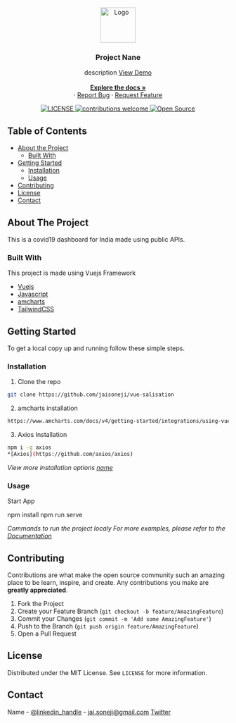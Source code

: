 <!-- PROJECT LOGO -->
<br />
<p align="center">
  <a href="https://github.com/github_username/repo">
    <img src="https://img.icons8.com/nolan/64/coronavirus.png" alt="Logo" width="80" height="80">
  </a>

  <h3 align="center">Project Nane</h3>

  <p align="center">
    description 
    <a href="link"> View Demo </a>
     <br />
    <br />
    <a href="#"><strong>Explore the docs »</strong></a>
    <br />
    ·
    <a href="https://github.com/jaisoneji/covid19-dashboard/issues/new?title=Bug%20Report">Report Bug</a>
    ·
    <a href="https://github.com/jaisoneji/covid19-dashboard/issues/new?title=Feature%20Request">Request Feature</a>

  </p>
<p align="center">
<a href="LICENSE_LINK">
    <img src="https://img.shields.io/github/license/mashape/apistatus.svg" alt="LICENSE">
</a>
<a href="https://github.com/jaisoneji/covid19-dashboard/issues">
    <img src="https://img.shields.io/badge/contributions-welcome-brightgreen.svg?style=flat" alt="contributions welcome">
</a>
<a href="#">
    <img src="https://badges.frapsoft.com/os/v1/open-source.svg?v=103" alt="Open Source">
</a>
</p>
</p>


<!-- TABLE OF CONTENTS -->
## Table of Contents

* [About the Project](#about-the-project)
  * [Built With](#built-with)
* [Getting Started](#getting-started)
  * [Installation](#installation)
  * [Usage](#usage)
* [Contributing](#contributing)
* [License](#license)
* [Contact](#contact)


<!-- ABOUT THE PROJECT -->
## About The Project

This is a covid19 dashboard for India made using public APIs.

### Built With
 This project is made using Vuejs Framework

* [Vuejs](https://vuejs.org/)
* [Javascript](https://www.javascript.com/)
* [amcharts](https://www.amcharts.com/)
* [TailwindCSS](https://www.tailwindcss.com/)


<!-- GETTING STARTED -->
## Getting Started

To get a local copy up and running follow these simple steps.

### Installation
 
1. Clone the repo
```sh
git clone https://github.com/jaisoneji/vue-salisation
```
2. amcharts installation
```sh
https://www.amcharts.com/docs/v4/getting-started/integrations/using-vue-js/
```
3. Axios Installation
```sh
npm i -g axios
*[Axios](https://github.com/axios/axios)
```


_View more installation options [name](link)_

<!-- USAGE EXAMPLES -->
### Usage

Start App

npm install
npm run serve

*Commands to run the project localy*
_For more examples, please refer to the [Documentation](link)_



<!-- CONTRIBUTING -->
## Contributing

Contributions are what make the open source community such an amazing place to be learn, inspire, and create. Any contributions you make are **greatly appreciated**.

1. Fork the Project
2. Create your Feature Branch (`git checkout -b feature/AmazingFeature`)
3. Commit your Changes (`git commit -m 'Add some AmazingFeature'`)
4. Push to the Branch (`git push origin feature/AmazingFeature`)
5. Open a Pull Request



<!-- LICENSE -->
## License

Distributed under the MIT License. See `LICENSE` for more information.



<!-- CONTACT -->
## Contact

Name - [@linkedin_handle](https://www.linkedin.com/in/jai-soneji) - jai.soneji@gmail.com
[Twitter](https://twitter.com/jaisoneji?lang=en)
